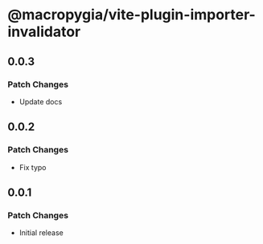 # @macropygia/vite-plugin-importer-invalidator

## 0.0.3

### Patch Changes

- Update docs

## 0.0.2

### Patch Changes

- Fix typo

## 0.0.1

### Patch Changes

- Initial release
